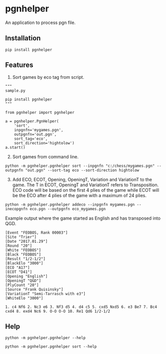 # pgnhelper
An application to process pgn file.

## Installation
```
pip install pgnhelper
```


## Features
1. Sort games by eco tag from script.
```
"""
sample.py

pip install pgnhelper
"""

from pgnhelper import pgnhelper

a = pgnhelper.PgnHelper(
    'sort',
    inpgnfn='mygames.pgn',
    outpgnfn='out.pgn',
    sort_tag='eco',
    sort_direction='hightolow')
a.start()
```

2. Sort games from command line.
```
python -m pgnhelper.pgnhelper sort --inpgnfn "c:/chess/mygames.pgn" --outpgnfn "out.pgn" --sort-tag eco --sort-direction hightolow
```

3. Add ECO, ECOT, Opening, OpeningT, Variation and VariationT to the game. The T in ECOT, OpeningT and VariationT refers to Transposition. ECO code will be based on the first 4 plies of the game while ECOT will be the ECO after 4 plies of the game with a maximum of 24 plies.

```
python -m pgnhelper.pgnhelper addeco --inpgnfn mygames.pgn --inecopgnfn eco.pgn --outpgnfn eco_mygames.pgn
```

Example output where the game started as English and has transposed into QGD. 
```
[Event "FEOBOS, Rank 00003"]
[Site "Trier"]
[Date "2017.01.29"]
[Round "20"]
[White "FEOBOS"]
[Black "FEOBOS"]
[Result "1/2-1/2"]
[BlackElo "3000"]
[ECO "A17"]
[ECOT "D41"]
[Opening "English"]
[OpeningT "QGD"]
[PlyCount "20"]
[Source "Frank Quisinsky"]
[VariationT "Semi-Tarrasch with e3"]
[WhiteElo "3000"]

1. c4 Nf6 2. Nc3 e6 3. Nf3 d5 4. d4 c5 5. cxd5 Nxd5 6. e3 Be7 7. Bc4 cxd4 8. exd4 Nc6 9. O-O O-O 10. Re1 Qd6 1/2-1/2
```


## Help

```
python -m pgnhelper.pgnhelper --help
```

```
python -m pgnhelper.pgnhelper sort --help
```
